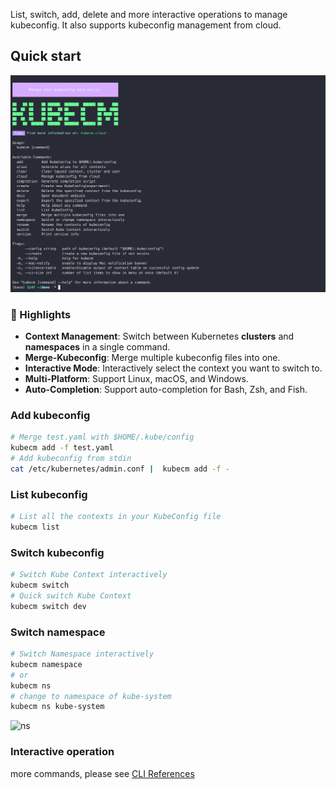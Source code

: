 
List, switch, add, delete and more interactive operations to manage kubeconfig. 
It also supports kubeconfig management from cloud.

## Quick start

![demo](../static/interaction-lates.gif)

### 💫 Highlights

- **Context Management**: Switch between Kubernetes **clusters** and **namespaces** in a single command.
- **Merge-Kubeconfig**: Merge multiple kubeconfig files into one.
- **Interactive Mode**: Interactively select the context you want to switch to.
- **Multi-Platform**: Support Linux, macOS, and Windows.
- **Auto-Completion**: Support auto-completion for Bash, Zsh, and Fish.

### Add kubeconfig

```bash
# Merge test.yaml with $HOME/.kube/config
kubecm add -f test.yaml 
# Add kubeconfig from stdin
cat /etc/kubernetes/admin.conf |  kubecm add -f -
```

### List kubeconfig

```bash
# List all the contexts in your KubeConfig file
kubecm list
```

### Switch kubeconfig

```bash
# Switch Kube Context interactively
kubecm switch
# Quick switch Kube Context
kubecm switch dev
```

### Switch namespace

```bash
# Switch Namespace interactively
kubecm namespace
# or
kubecm ns
# change to namespace of kube-system
kubecm ns kube-system
```
![ns](../../static/ns-lates.gif)


### Interactive operation

<script src="https://asciinema.org/a/vL1vJZA1KeeFka9C0Wx3SSWto.js" id="asciicast-vL1vJZA1KeeFka9C0Wx3SSWto" async="true"></script>

more commands, please see [CLI References](./cli/kubecm_add.md)